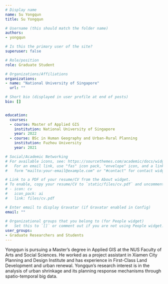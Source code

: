 ```yaml
---
# Display name
name: Su Yongqun
title: Su Yongqun

# Username (this should match the folder name)
authors:
- yongqun

# Is this the primary user of the site?
superuser: false

# Role/position
role: Graduate Student

# Organizations/Affiliations
organizations:
- name: "National University of Singapore"
  url: ""

# Short bio (displayed in user profile at end of posts)
bio: []


education:
  courses:
  - course: Master of Applied GIS
    institution: National University of Singapore
    year: 2022
  - course: BSc in Human Geography and Urban-Rural Planning
    institution: Fuzhou University
    year: 2021

# Social/Academic Networking
# For available icons, see: https://sourcethemes.com/academic/docs/widgets/#icons
#   For an email link, use "fas" icon pack, "envelope" icon, and a link in the
#   form "mailto:your-email@example.com" or "#contact" for contact widget.

# Link to a PDF of your resume/CV from the About widget.
# To enable, copy your resume/CV to `static/files/cv.pdf` and uncomment the lines below.  
# - icon: cv
#   icon_pack: ai
#   link: files/cv.pdf

# Enter email to display Gravatar (if Gravatar enabled in Config)
email: ""
  
# Organizational groups that you belong to (for People widget)
#   Set this to `[]` or comment out if you are not using People widget.  
user_groups:
- Graduate Researchers and Students
---
```


Yongqun is pursuing a Master’s degree in Applied GIS at the NUS Faculty of Arts and Social Sciences. He worked as a project assistant in Xiamen City Planning and Design Institute and has experience in First-Class Land Development and urban renewal. Yongqun’s research interest is in the analysis of urban shrinkage and its planning response mechanisms through spatio-temporal big data.


